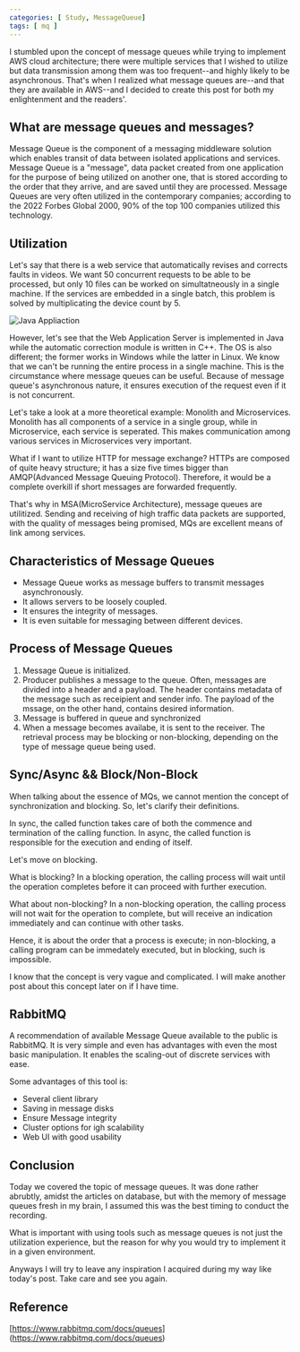 ```yaml
---
categories: [ Study, MessageQueue]
tags: [ mq ] 
---
```


I stumbled upon the concept of message queues while trying to implement AWS cloud architecture; there were multiple services that I wished to utilize but data transmission among them was too frequent--and highly likely to be asynchronous. That's when I realized what message queues are--and that they are available in AWS--and I decided to create this post for both my enlightenment and the readers'.

## What are message queues and messages?

Message Queue is the component of a messaging middleware solution which enables transit of data between isolated applications and services. Message Queue is a "message", data packet created from one application for the purpose of being utilized on another one, that is stored according to the order that they arrive, and are saved until they are processed. Message Queues are very often utilized in the contemporary companies; according to the 2022 Forbes Global 2000, 90% of the top 100 companies utilized this technology.

## Utilization

Let's say that there is a web service that automatically revises and corrects faults in videos. We want 50 concurrent requests to be able to be processed, but only 10 files can be worked on simultatneously in a single machine. If the services are embedded in a single batch, this problem is solved by multiplicating the device count by 5. 

![Java Appliaction](https://github.com/govltjsdnd24/govltjsdnd24.github.io/assets/38126462/ec1bd74d-9c57-46ae-82db-ee0d22d7ca50)

However, let's see that the Web Application Server is implemented in Java while the automatic correction module is written in C++. The OS is also different; the former works in Windows while the latter in Linux. We know that we can't be running the entire process in a single machine. This is the circumstance where message queues can be useful. Because of message queue's asynchronous nature, it ensures execution of the request even if it is not concurrent.

Let's take a look at a more theoretical example: Monolith and Microservices. Monolith has all components of a service in a single group, while in Microservice, each service is seperated. This makes communication among various services in Microservices very important.

What if I want to  utilize HTTP for message exchange? HTTPs are composed of quite heavy structure; it has a size five times bigger than AMQP(Advanced Message Queuing Protocol). Therefore, it would be a complete overkill if short messages are forwarded frequently.

That's why in MSA(MicroService Architecture), message queues are utilitized. Sending and receiving of high traffic data packets are supported, with the quality of messages being promised, MQs are excellent means of link among services.

## Characteristics of Message Queues

- Message Queue works as message buffers to transmit messages asynchronously. 
- It allows servers to be loosely coupled.
- It ensures the integrity of messages.
- It is even suitable for messaging between different devices.

## Process of Message Queues

1. Message Queue is initialized.
2. Producer publishes a message to the queue. Often, messages are divided into a header and a payload. The header contains metadata of the message such as receipient and sender info. The payload of the mssage, on the other hand, contains desired information.
3. Message is buffered in queue and synchronized
4. When a message becomes availabe, it is sent to the receiver. The retrieval process may be blocking or non-blocking, depending on the type of message queue being used.

## Sync/Async && Block/Non-Block

When talking about the essence of MQs, we cannot mention the concept of synchronization and blocking. So, let's clarify their definitions.

In sync, the called function takes care of both the commence and termination of the calling function. In async, the called function is responsible for the execution and ending of itself.

Let's move on blocking.

What is blocking? In a blocking operation, the calling process will wait until the operation completes before it can proceed with further execution.

What about non-blocking? In a non-blocking operation, the calling process will not wait for the operation to complete, but will receive an indication immediately and can continue with other tasks.

Hence, it is about the order that a process is execute; in non-blocking, a calling program can be immedately executed, but in blocking, such is impossible.

I know that the concept is very vague and complicated. I will make another post about this concept later on if I have time.

## RabbitMQ

A recommendation of available Message Queue available to the public is RabbitMQ. It is very simple and even has advantages with even the most basic manipulation. It enables the scaling-out of discrete services with ease.

Some advantages of this tool is:
- Several client library
- Saving in message disks
- Ensure Message integrity
- Cluster options for igh scalability 
- Web UI with good usability

## Conclusion

Today we covered the topic of message queues. It was done rather abrubtly, amidst the articles on database, but with the memory of message queues fresh in my brain, I assumed this was the best timing to conduct the recording.

What is important with using tools such as message queues is not just the utilization experience, but the reason for why you would try to implement it in a given environment.

Anyways I will try to leave any inspiration I acquired during my way like today's post. Take care and see you again.

## Reference

[https://www.rabbitmq.com/docs/queues] (https://www.rabbitmq.com/docs/queues)

